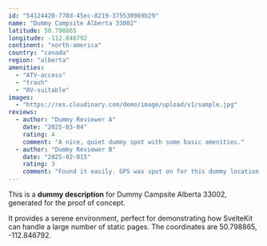 ```yaml
---
id: "54124420-778d-45ec-8219-375530989b29"
name: "Dummy Campsite Alberta 33002"
latitude: 50.798865
longitude: -112.846792
continent: "north-america"
country: "canada"
region: "alberta"
amenities:
  - "ATV-access"
  - "trash"
  - "RV-suitable"
images:
  - "https://res.cloudinary.com/demo/image/upload/v1/sample.jpg"
reviews:
  - author: "Dummy Reviewer A"
    date: "2025-03-04"
    rating: 4
    comment: "A nice, quiet dummy spot with some basic amenities."
  - author: "Dummy Reviewer B"
    date: "2025-02-015"
    rating: 3
    comment: "Found it easily. GPS was spot on for this dummy location."
---
```


This is a **dummy description** for Dummy Campsite Alberta 33002, generated for the proof of concept.

It provides a serene environment, perfect for demonstrating how SvelteKit can handle a large number of static pages. The coordinates are 50.798865, -112.846792.
